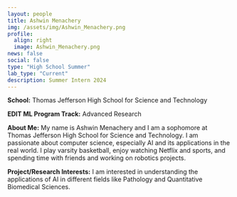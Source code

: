 ```yaml
---
layout: people
title: Ashwin Menachery
img: /assets/img/Ashwin_Menachery.png
profile:
  align: right
  image: Ashwin_Menachery.png
news: false
social: false
type: "High School Summer"
lab_type: "Current"
description: Summer Intern 2024
---
```


**School:** Thomas Jefferson High School for Science and Technology

**EDIT ML Program Track:**
Advanced Research

**About Me:**
My name is Ashwin Menachery and I am a sophomore at Thomas Jefferson High School for Science and Technology. I am passionate about computer science, especially AI and its applications in the real world. I play varsity basketball, enjoy watching Netflix and sports, and spending time with friends and working on robotics projects.

**Project/Research Interests:**
I am interested in understanding the applications of AI in different fields like Pathology and Quantitative Biomedical Sciences. 
    